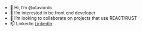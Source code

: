 - 👋 Hi, I’m @otaviordc
- 👀 I’m interested in be front end developer
- 💞️ I’m looking to collaborate on projects that use REACT/RUST
- 📫 Linkedin
  <a href="(https://www.linkedin.com/in/ot%C3%A1vio-ribeiro-de-castro-145801a7/)" rel="nofollow">LinkedIn</a>

<!---
otaviordc/otaviordc is a ✨ special ✨ repository because its `README.md` (this file) appears on your GitHub profile.
You can click the Preview link to take a look at your changes.
--->
